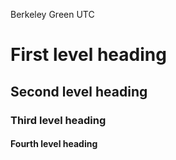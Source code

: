 Berkeley Green UTC
# First level heading
## Second level heading
### Third level heading
#### Fourth level heading
